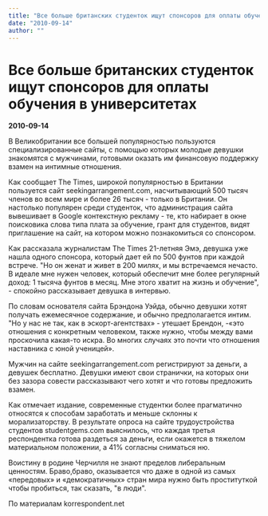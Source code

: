 ```yaml
---
title: "Все больше британских студенток ищут спонсоров для оплаты обучения в университетах"
date: "2010-09-14"
author: ""
---
```


# Все больше британских студенток ищут спонсоров для оплаты обучения в университетах

**2010-09-14** 

В Великобритании все большей популярностью пользуются специализированные сайты, с помощью которых молодые девушки знакомятся с мужчинами, готовыми оказать им финансовую поддержку взамен на интимные отношения.

Как сообщает The Times, широкой популярностью в Британии пользуется сайт seekingarrangement.com, насчитывающий 500 тысяч членов во всем мире и более 26 тысяч - только в Британии. Он настолько популярен среди студенток, что администрация сайта вывешивает в Google контекстную рекламу - те, кто набирает в окне поисковика слова типа плата за обучение, грант для студентов, видят приглашение на сайт, на котором можно познакомиться со спонсором.

Как рассказала журналистам The Times 21-летняя Эмэ, девушка уже нашла одного спонсора, который дает ей по 500 фунтов при каждой встрече. "Но он женат и живет в 200 милях, и мы встречаемся нечасто. В идеале мне нужен человек, который обеспечит мне более регулярный доход: 1 тысяча фунтов в месяц. Мне этого хватит на жизнь и обучение", - спокойно рассказывает девушка в интервью.

По словам основателя сайта Брэндона Уэйда, обычно девушки хотят получать ежемесячное содержание, и обычно предполагается интим. "Но у нас не так, как в эскорт-агентствах» - утешает Брендон, -«это отношения с конкретным человеком, также нужно, чтобы между вами проскочила какая-то искра. Во многих случаях это почти что отношения наставника с юной ученицей».

Мужчин на сайте seekingarrangement.com регистрируют за деньги, а девушек бесплатно. Девушки имеют свои странички, на которых они без зазора совести рассказывают чего хотят и что готовы предложить взамен.

Как отмечает издание, современные студентки более прагматично относятся к способам заработать и меньше склонны к морализаторству. В результате опроса на сайте трудоустройства студентов studentgems.com выяснилось, что каждая третья респондентка готова раздеться за деньги, если окажется в тяжелом материальном положении, а 41% согласны сниматься ню.

Воистину в родине Черчилля не знают пределов либеральным ценностям. Браво,браво, оказывается что даже в одной из самых «передовых» и «демократичных» стран мира нужно быть проституткой чтобы пробиться, так сказать, "в люди".

По материалам korrespondent.net